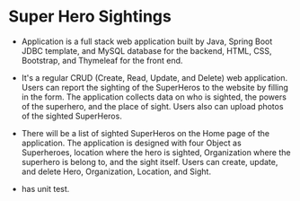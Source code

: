 # Super Hero Sightings

- Application is a full stack web application built by Java, Spring Boot JDBC template, and MySQL database for the backend, HTML, CSS, Bootstrap, and Thymeleaf for the front end.

- It's a regular CRUD (Create, Read, Update, and Delete) web application. Users can report the sighting of the SuperHeros to the website by filling in the form. The application collects data on who is sighted, the powers of the superhero, and the place of sight. Users also can upload photos of the sighted SuperHeros. 

- There will be a list of sighted SuperHeros on the Home page of the application. The application is designed with four Object as Superheroes, location where the hero is sighted, Organization where the superhero is belong to, and the sight itself. Users can create, update, and delete Hero, Organization, Location, and Sight.

- has unit test.
